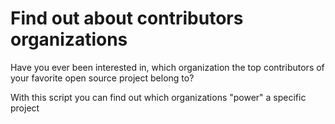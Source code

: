 # Find out about contributors organizations

Have you ever been interested in, which organization the top contributors of your favorite open source project belong to?

With this script you can find out which organizations "power" a specific project 
